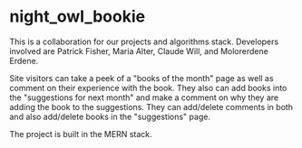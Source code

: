 # night_owl_bookie

This is a collaboration for our projects and algorithms stack. Developers involved are Patrick Fisher, Maria Alter, Claude Will, and Molorerdene Erdene.

Site visitors can take a peek of a "books of the month" page as well as comment on their experience with the book. They also can add books into the "suggestions for next month" and make a comment on why they are adding the book to the suggestions. They can add/delete comments in both and also add/delete books in the "suggestions" page.

The project is built in the MERN stack.
